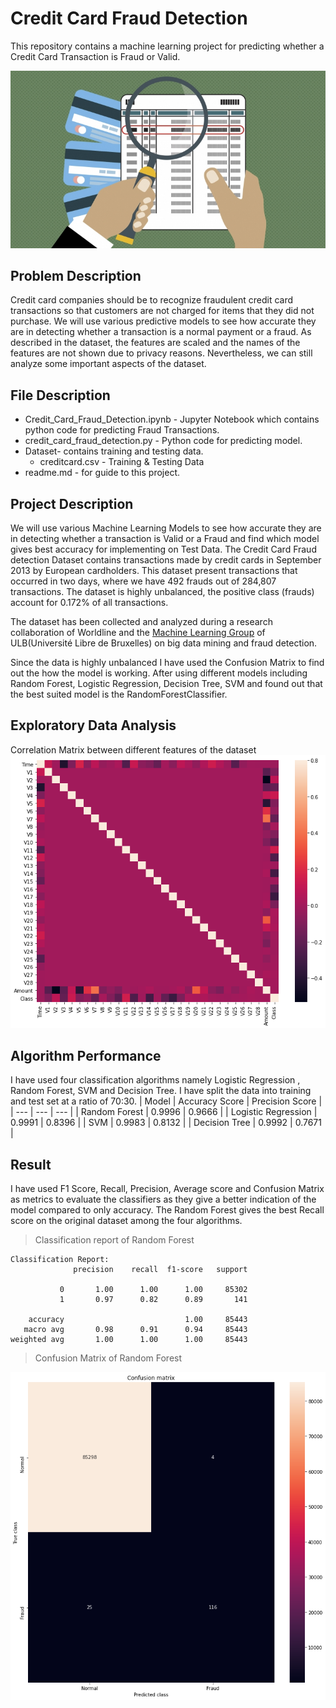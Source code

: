 # Credit Card Fraud Detection
This repository contains a machine learning project for predicting whether a Credit Card Transaction is Fraud or Valid.

![Display Image](./Rawdata/cap1.jpg)

## Problem Description
Credit card companies should be to recognize fraudulent credit card transactions so that customers are not charged for items that they did not purchase. We will use various predictive models to see how accurate they are in detecting whether a transaction is a normal payment or a fraud. As described in the dataset, the features are scaled and the names of the features are not shown due to privacy reasons. Nevertheless, we can still analyze some important aspects of the dataset.


## File Description

* Credit_Card_Fraud_Detection.ipynb - Jupyter Notebook which contains python code for predicting Fraud Transactions.<br>
* credit_card_fraud_detection.py - Python code for predicting model.<br>
* Dataset- contains training and testing data.<br>
  * creditcard.csv - Training & Testing Data
* readme.md - for guide to this project.<br>

## Project Description
We will use various Machine Learning Models to see how accurate they are in detecting whether a transaction is Valid or a Fraud and find which model gives best accuracy for implementing on Test Data.
The Credit Card Fraud detection Dataset contains transactions made by credit cards in September 2013 by European cardholders. This dataset present transactions that occurred in two days, where we have 492 frauds out of 284,807 transactions. The dataset is highly unbalanced, the positive class (frauds) account for 0.172% of all transactions.

The dataset has been collected and analyzed during a research collaboration of Worldline and the [Machine Learning Group](http://mlg.ulb.ac.be) of ULB(Université Libre de Bruxelles) on big data mining and fraud detection.

Since the data is highly unbalanced I have used the Confusion Matrix to find out the how the model is working. After using different models including Random Forest, Logistic Regression, Decision Tree, SVM and found out that the best suited model is the RandomForestClassifier.

## Exploratory Data Analysis
Correlation Matrix between different features of the dataset
![features](./Rawdata/cap3.png)

## Algorithm Performance
I have used four classification algorithms namely Logistic Regression , Random Forest, SVM and Decision Tree. I have split the data into training and test set at a ratio of 70:30.
| Model  | Accuracy Score | Precision Score |
| --- | --- | --- |
| Random Forest | 0.9996 | 0.9666 |
| Logistic Regression | 0.9991 | 0.8396 |
| SVM | 0.9983 | 0.8132  |
| Decision Tree | 0.9992 | 0.7671 |

## Result
I have used F1 Score, Recall, Precision, Average score and Confusion Matrix as metrics to evaluate the classifiers as they give a better indication of the model compared to only accuracy. The Random Forest gives the best Recall score on the original dataset among the four algorithms.

> Classification report of Random Forest 
```
Classification Report:
              precision    recall  f1-score   support

           0       1.00      1.00      1.00     85302
           1       0.97      0.82      0.89       141

    accuracy                           1.00     85443
   macro avg       0.98      0.91      0.94     85443
weighted avg       1.00      1.00      1.00     85443
```

> Confusion Matrix of Random Forest

![confusion matrix](./Rawdata/cap2.png)
